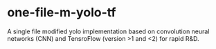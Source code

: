 # one-file-m-yolo-tf

A single file modified yolo implementation based on convolution neural networks (CNN) and TensroFlow (version >1 and <2) for rapid R&D.
